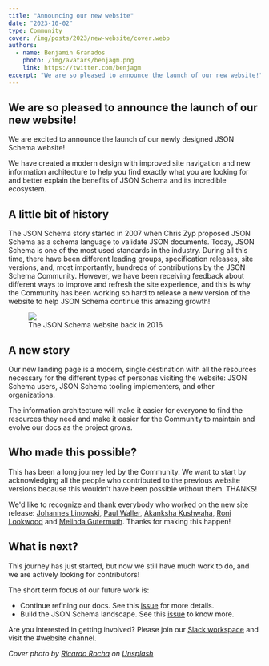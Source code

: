 ```yaml
---
title: "Announcing our new website"
date: "2023-10-02"
type: Community
cover: /img/posts/2023/new-website/cover.webp
authors:
  - name: Benjamin Granados
    photo: /img/avatars/benjagm.png
    link: https://twitter.com/benjagm
excerpt: "We are so pleased to announce the launch of our new website!"
---
```


## We are so pleased to announce the launch of our new website!

We are excited to announce the launch of our newly designed JSON Schema website!

We have created a modern design with improved site navigation and new information architecture to help you find exactly what you are looking for and better explain the benefits of JSON Schema and its incredible ecosystem.

## A little bit of history

The JSON Schema story started in 2007 when Chris Zyp proposed JSON Schema as a schema language to validate JSON documents. Today, JSON Schema is one of the most used standards in the industry. During all this time, there have been different leading groups, specification releases, site versions, and, most importantly, hundreds of contributions by the JSON Schema Community. However, we have been receiving feedback about different ways to improve and refresh the site experience, and this is why the Community has been working so hard to release a new version of the website to help JSON Schema continue this amazing growth!

<figure className="mt-5">
  <img className="max-w-xs sm:max-w-md md:max-w-lg lg:max-w-xl xl:max-w-2xl mx-auto" src="/img/posts/2023/new-website/site-2016.webp"/>
    <figcaption className="mt-2 mb-10 text-sm text-center text-gray-500">The JSON Schema website back in 2016</figcaption>
</figure>

## A new story

Our new landing page is a modern, single destination with all the resources necessary for the different types of personas visiting the website: JSON Schema users, JSON Schema tooling implementers, and other organizations.

The information architecture will make it easier for everyone to find the resources they need and make it easier for the Community to maintain and evolve our docs as the project grows. 

## Who made this possible?

This has been a long journey led by the Community. We want to start by acknowledging all the people who contributed to the previous website versions because this wouldn't have been possible without them. THANKS!

We'd like to recognize and thank everybody who worked on the new site release: [Johannes Linowski](https://github.com/musemind), [Paul Waller](https://github.com/PaulWaller), [Akanksha Kushwaha](https://github.com/aku1310), [Roni Lookwood](https://github.com/mjgutermuth) and [Melinda Gutermuth](https://github.com/mjgutermuth). Thanks for making this happen!

## What is next?

This journey has just started, but now we still have much work to do, and we are actively looking for contributors!

The short term focus of our future work is:
- Continue refining our docs. See this [issue](https://github.com/json-schema-org/community/issues/421) for more details.
- Build the JSON Schema landscape. See this [issue](https://github.com/json-schema-org/community/issues/354) to know more.

Are you interested in getting involved?
Please join our [Slack workspace](https://json-schema.org/slack) and visit the #website channel.

_Cover photo by [Ricardo Rocha](https://unsplash.com/@rcrazy) on [Unsplash](https://unsplash.com/photos/nj1bqRzClq8)_

